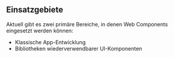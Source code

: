 ## Einsatzgebiete

Aktuell gibt es zwei primäre Bereiche, in denen Web Components eingesetzt werden können:

- Klassische App-Entwicklung
- Bibliotheken wiederverwendbarer UI-Komponenten

